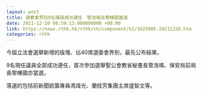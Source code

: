 ```yaml
---
layout: post
title: 選委會界別9名議員成功連任　管浩鳴及黎棟國當選
date: 2021-12-20 06:59:13.000000000 +08:00
link: https://news.rthk.hk/rthk/ch/component/k2/1625085-20211220.htm
categories: rthk
---
```


今屆立法會選舉新增的版塊、佔40席選委會界別，最先公布結果。

9名現任議員全部成功連任，首次參加選舉聖公會教省秘書長管浩鳴、保安局前局長黎棟國亦當選。

落選的包括前新聞統籌專員馮煒光、蘭桂芳集團主席盛智文等。
